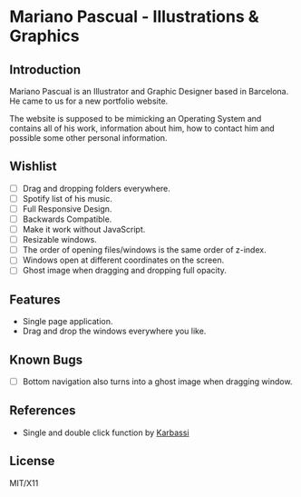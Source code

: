 # Mariano Pascual - Illustrations & Graphics
## Introduction
Mariano Pascual is an Illustrator and Graphic Designer based in Barcelona. He came to us for a new portfolio website.

The website is supposed to be mimicking an Operating System and contains all of his work, information about him, how to contact him and possible some other personal information.

## Wishlist
- [ ] Drag and dropping folders everywhere.
- [ ] Spotify list of his music.
- [ ] Full Responsive Design.
- [ ] Backwards Compatible.
- [ ] Make it work without JavaScript.
- [ ] Resizable windows.
- [ ] The order of opening files/windows is the same order of z-index.
- [ ] Windows open at different coordinates on the screen.
- [ ] Ghost image when dragging and dropping full opacity.

## Features
- Single page application.
- Drag and drop the windows everywhere you like.

## Known Bugs
- [ ] Bottom navigation also turns into a ghost image when dragging window.

## References
- Single and double click function by [Karbassi](https://gist.github.com/karbassi/639453)

## License
MIT/X11
